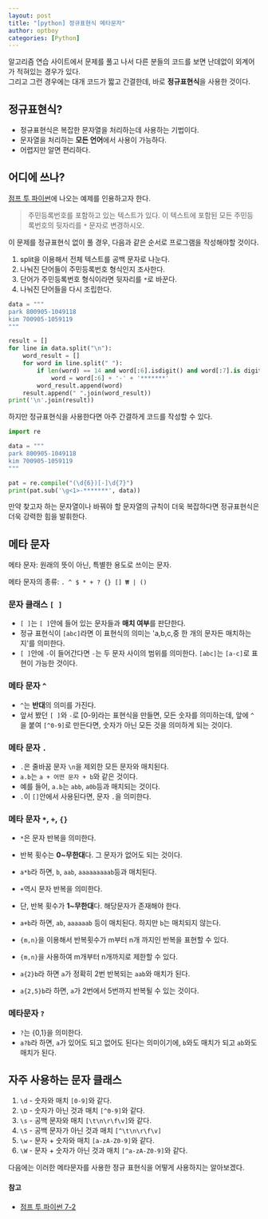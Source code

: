 ```yaml
---
layout: post
title: "[python] 정규표현식 메타문자"
author: optboy
categories: [Python]
---
```


알고리즘 연습 사이트에서 문제를 풀고 나서 다른 분들의 코드를 보면 난데없이 외계어가 적혀있는 경우가 있다.  
그리고 그런 경우에는 대개 코드가 짧고 간결한데, 바로 **정규표현식**을 사용한 것이다.  

## 정규표현식?
- 정규표현식은 복잡한 문자열을 처리하는데 사용하는 기법이다. 
- 문자열을 처리하는 **모든 언어**에서 사용이 가능하다.
- 어렵지만 알면 편리하다.

## 어디에 쓰나?
[점프 투 파이썬](https://wikidocs.net/4308)에 나오는 예제를 인용하고자 한다.  

> 주민등록번호를 포함하고 있는 텍스트가 있다. 이 텍스트에 포함된 모든 주민등록번호의 뒷자리를 `*` 문자로 변경하시오.

이 문제를 정규표현식 없이 풀 경우, 다음과 같은 순서로 프로그램을 작성해야할 것이다.
1. split을 이용해서 전체 텍스트를 공백 문자로 나눈다.
2. 나눠진 단어들이 주민등록번호 형식인지 조사한다.
3. 단어가 주민등록번호 형식이라면 뒷자리를 `*`로 바꾼다.
4. 나눠진 단어들을 다시 조립한다.

```python
data = """
park 800905-1049118
kim 700905-1059119
"""

result = []
for line in data.split("\n"):
    word_result = []
    for word in line.split(" "):
        if len(word) == 14 and word[:6].isdigit() and word[:7].is digit():
            word = word[:6] + '-' + '*******'
        word_result.append(word)
    result.append(" ".join(word_result))
print('\n'.join(result))
```

하지만 정규표현식을 사용한다면 아주 간결하게 코드를 작성할 수 있다.
```python
import re

data = """
park 800905-1049118
kim 700905-1059119
"""

pat = re.compile("(\d{6})[-]\d{7}")
print(pat.sub('\g<1>-*******', data))
```

만약 찾고자 하는 문자열이나 바꿔야 할 문자열의 규칙이 더욱 복잡하다면 정규표현식은 더욱 강력한 힘을 발휘한다.

## 메타 문자  

메타 문자: 원래의 뜻이 아닌, 특별한 용도로 쓰이는 문자.  

메타 문자의 종류: `. ^ $ * + ? {} [] ₩ | ()`

### 문자 클래스 `[ ]`
- `[ ]`는 `[ ]`안에 들어 있는 문자들과 **매치 여부**를 판단한다. 
- 정규 표현식이 `[abc]`라면 이 표현식의 의미는 'a,b,c,중 한 개의 문자든 매치하는 지'를 의미한다. 
- `[ ]`안에 `-`이 들어간다면 `-`는 두 문자 사이의 범위를 의미한다. `[abc]`는 `[a-c]`로 표현이 가능한 것이다.

### 메타 문자 `^`
- `^`는 **반대**의 의미를 가진다.
- 앞서 봤던 `[ ]`와 `-`로 [0-9]라는 표현식을 만들면, 모든 숫자를 의미하는데, 앞에 `^`을 붙여 `[^0-9]`로 만든다면, 숫자가 아닌 모든 것을 의미하게 되는 것이다.

### 메타 문자 `.`
- `.`은 줄바꿈 문자 `\n`을 제외한 모든 문자와 매치된다.
- `a.b`는 `a + 어떤 문자 + b`와 같은 것이다.
- 예를 들어, `a.b`는 `abb`, `a0b`등과 매치되는 것이다.
- `.`이 `[]`안에서 사용된다면, 문자 `.`을 의미한다.  

### 메타 문자 `*`, `+`, `{}`
- `*`은 문자 반복을 의미한다.
- 반복 횟수는 **0~무한대**다. 그 문자가 없어도 되는 것이다.
- `a*b`라 하면, `b`, `aab`, `aaaaaaaaab`등과 매치된다.  

- `+`역시 문자 반복을 의미한다.
- 단, 반복 횟수가 **1~무한대**다. 해당문자가 존재해야 한다.
- `a+b`라 하면, `ab`, `aaaaaab` 등이 매치된다. 하지만 `b`는 매치되지 않는다.  

- `{m,n}`을 이용해서 반복횟수가 m부터 n개 까지인 반복을 표현할 수 있다.
- `{m,n}`을 사용하여 m개부터 n개까지로 제한할 수 있다.
- `a{2}b`라 하면 `a`가 정확히 2번 반복되는 `aab`와 매치가 된다.
- `a{2,5}b`라 하면, `a`가 2번에서 5번까지 반복될 수 있는 것이다.

### 메타문자 `?`
- `?`는 {0,1}을 의미한다.
- `a?b`라 하면, `a`가 있어도 되고 없어도 된다는 의미이기에, `b`와도 매치가 되고 `ab`와도 매치가 된다.

## 자주 사용하는 문자 클래스
1. `\d` - 숫자와 매치 `[0-9]`와 같다.
2. `\D` - 숫자가 아닌 것과 매치 `[^0-9]`와 같다.
3. `\s` - 공백 문자와 매치 `[\t\n\r\f\v]`와 같다.
4. `\S` - 공백 문자가 아닌 것과 매치 `[^\t\n\r\f\v]`
5. `\w` - 문자 + 숫자와 매치 `[a-zA-Z0-9]`와 같다. 
6. `\W` - 문자 + 숫자가 아닌 것과 매치 `[^a-zA-Z0-9]`와 같다.

다음에는 이러한 메타문자를 사용한 정규 표현식을 어떻게 사용하지는 알아보겠다.

#### 참고
- [점프 투 파이썬 7-2](https://wikidocs.net/4308)